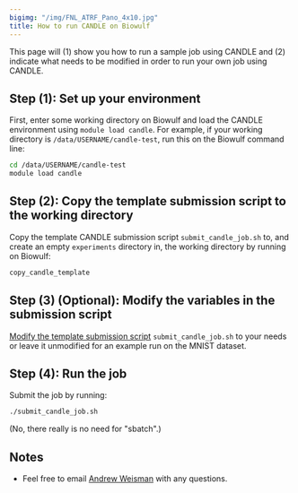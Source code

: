 ```yaml
---
bigimg: "/img/FNL_ATRF_Pano_4x10.jpg"
title: How to run CANDLE on Biowulf
---
```

This page will (1) show you how to run a sample job using CANDLE and (2) indicate what needs to be modified in order to run your own job using CANDLE.

## Step (1): Set up your environment

First, enter some working directory on Biowulf and load the CANDLE environment using `module load candle`.  For example, if your working directory is `/data/USERNAME/candle-test`, run this on the Biowulf command line:

```bash
cd /data/USERNAME/candle-test
module load candle
```

## Step (2): Copy the template submission script to the working directory

Copy the template CANDLE submission script `submit_candle_job.sh` to, and create an empty `experiments` directory in, the working directory by running on Biowulf:

```bash
copy_candle_template
```

## Step (3) (Optional): Modify the variables in the submission script

[Modify the template submission script](https://cbiit.github.io/fnlcr-bids-hpc/documentation/candle/how_to_modify_the_candle_templates) `submit_candle_job.sh` to your needs or leave it unmodified for an example run on the MNIST dataset.

## Step (4): Run the job

Submit the job by running:

```bash
./submit_candle_job.sh
```

(No, there really is no need for "sbatch".)

## Notes

* Feel free to email [Andrew Weisman](mailto:andrew.weisman@nih.gov) with any questions.